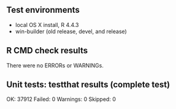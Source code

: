 
## Test environments

* local OS X install, R 4.4.3
* win-builder (old release, devel, and release)

## R CMD check results

There were no ERRORs or WARNINGs. 

## Unit tests: testthat results (complete test)

OK:       37912
Failed:   0
Warnings: 0
Skipped:  0

